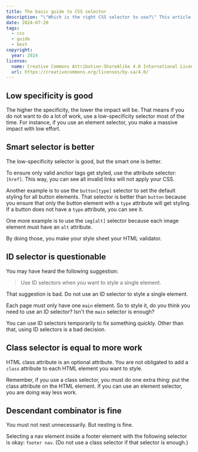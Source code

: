 ```yaml
---
title: The basic guide to CSS selector
description: "\"Which is the right CSS selector to use?\" This article guides you by giving different criteria to choose the right CSS selector."
date: 2024-07-20
tags:
  - css
  - guide
  - best
copyright:
  year: 2024
license:
  name: Creative Commons Attribution-ShareAlike 4.0 International License
  url: https://creativecommons.org/licenses/by-sa/4.0/
---
```


## Low specificity is good

The higher the specificity, the lower the impact will be. That means if you do not want to do a lot of work, use a low-specificity selector most of the time. For instance, if you use an element selector, you make a massive impact with low effort.

## Smart selector is better

The low-specificity selector is good, but the smart one is better.

To ensure only valid anchor tags get styled, use the attribute selector: `[href]`. This way, you can see all invalid links will not apply your CSS.

Another example is to use the `button[type]` selector to set the default styling for all button elements. That selector is better than `button` because you ensure that only the button element with a `type` attribute will get styling. If a button does not have a `type` attribute, you can see it.

One more example is to use the `img[alt]` selector because each image element must have an `alt` attribute.

By doing those, you make your style sheet your HTML validator.

## ID selector is questionable

You may have heard the following suggestion:

> Use ID selectors when you want to style a single element.

That suggestion is bad. Do not use an ID selector to style a single element.

Each page must only have one `main` element. So to style it, do you think you need to use an ID selector? Isn't the `main` selector is enough?

You can use ID selectors temporarily to fix something quickly. Other than that, using ID selectors is a bad decision.

## Class selector is equal to more work

HTML class attribute is an optional attribute. You are not obligated to add a `class` attribute to each HTML element you want to style.

Remember, if you use a class selector, you must do one extra thing: put the class attribute on the HTML element. If you can use an element selector, you are doing way less work.

## Descendant combinator is fine

You must not nest unnecessarily. But nesting is fine.

Selecting a nav element inside a footer element with the following selector is okay: `footer nav`. (Do not use a class selector if that selector is enough.)

